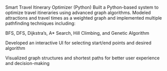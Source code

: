 Smart Travel Itinerary Optimizer (Python)
Built a Python-based system to optimize travel itineraries using advanced graph algorithms. Modeled attractions and travel times as a weighted graph and implemented multiple pathfinding techniques including:

BFS, DFS, Dijkstra’s, A* Search, Hill Climbing, and Genetic Algorithm

Developed an interactive UI for selecting start/end points and desired algorithm

Visualized graph structures and shortest paths for better user experience and decision-making
